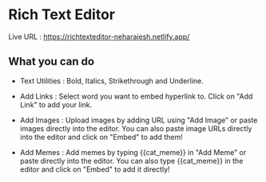 # Rich Text Editor
Live URL : https://richtexteditor-neharajesh.netlify.app/

## What you can do

* Text Utilities : Bold, Italics, Strikethrough and Underline.

* Add Links : Select word you want to embed hyperlink to. Click on "Add Link" to add your link.

* Add Images : Upload images by adding URL using "Add Image" or paste images directly into the editor. You can also paste image URLs directly into the editor and click on "Embed" to add them!

* Add Memes : Add memes by typing {{cat_meme}} in "Add Meme" or paste directly into the editor. You can also type {{cat_meme}} in the editor and click on "Embed" to add it directly! 